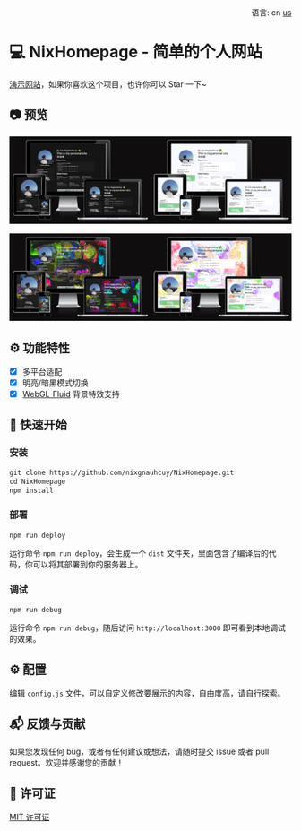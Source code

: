 <div align="right">
  语言:
  cn
  <a title="English" href="/README.md">us</a>
</div>

# :computer: NixHomepage - 简单的个人网站

[演示网站](https://www.nixgnauhcuy.top/)，如果你喜欢这个项目，也许你可以 Star 一下~

## :camera: 预览

![](/docs/img/img1.png)

![](/docs/img/img2.png)

## :gear: 功能特性

- [x] 多平台适配
- [x] 明亮/暗黑模式切换
- [x] [WebGL-Fluid](https://github.com/AYJCSGM/WebGL-Fluid-Simulation/tree/master) 背景特效支持

## :rocket: 快速开始

### 安装

```
git clone https://github.com/nixgnauhcuy/NixHomepage.git
cd NixHomepage
npm install
```

### 部署

```
npm run deploy
```

运行命令 `npm run deploy`，会生成一个 `dist` 文件夹，里面包含了编译后的代码，你可以将其部署到你的服务器上。

### 调试

```
npm run debug
```

运行命令 `npm run debug`，随后访问 `http://localhost:3000` 即可看到本地调试的效果。

## :gear: 配置

编辑 `config.js` 文件，可以自定义修改要展示的内容，自由度高，请自行探索。

## :mailbox_with_mail: 反馈与贡献

如果您发现任何 bug，或者有任何建议或想法，请随时提交 issue 或者 pull request。欢迎并感谢您的贡献！

## :page_facing_up: 许可证

[MIT 许可证](https://github.com/nixgnauhcuy/NixHomepage/blob/main/LICENSE)
